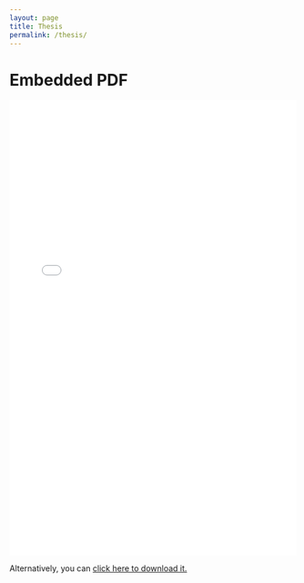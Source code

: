 ```yaml
---
layout: page
title: Thesis
permalink: /thesis/
---
```


# Embedded PDF

<embed src="/bibla/files/thesis.pdf" type="application/pdf" width="100%" height="800px" />

<p>Alternatively, you can <a href="/bibla/files/thesis.pdf" download>click here to download it.</a></p>
